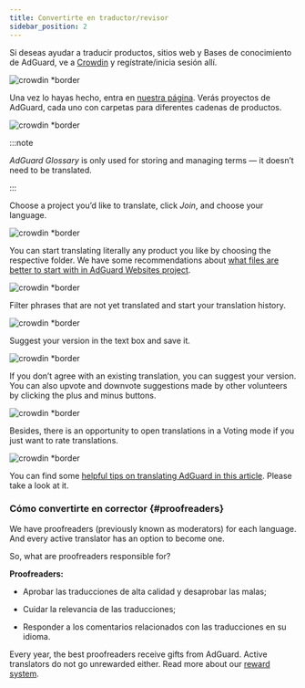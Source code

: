 ```yaml
---
title: Convertirte en traductor/revisor
sidebar_position: 2
---
```


Si deseas ayudar a traducir productos, sitios web y Bases de conocimiento de AdGuard, ve a [Crowdin](https://crowdin.com/) y regístrate/inicia sesión allí.

![crowdin *border](https://cdn.adtidy.org/public/Adguard/kb/en/ag-translations/main-screen.png)

Una vez lo hayas hecho, entra en [nuestra página](https://crowdin.com/profile/adguard/). Verás proyectos de AdGuard, cada uno con carpetas para diferentes cadenas de productos.

![crowdin *border](https://cdn.adtidy.org/content/kb/ad_blocker/miscellaneous/adguard_translations/adguard_page.png)

:::note

*AdGuard Glossary* is only used for storing and managing terms — it doesn’t need to be translated.

:::

Choose a project you’d like to translate, click *Join*, and choose your language.

![crowdin *border](https://cdn.adtidy.org/content/kb/ad_blocker/miscellaneous/adguard_translations/adguard_kb.png)

You can start translating literally any product you like by choosing the respective folder. We have some recommendations about [what files are better to start with in AdGuard Websites project](../translation-priority).

![crowdin *border](https://cdn.adtidy.org/public/Adguard/kb/en/ag-translations/folders.png)

Filter phrases that are not yet translated and start your translation history.

![crowdin *border](https://cdn.adtidy.org/public/Adguard/kb/en/ag-translations/filter.png)

Suggest your version in the text box and save it.

![crowdin *border](https://cdn.adtidy.org/public/Adguard/kb/en/ag-translations/text-box.png)

If you don’t agree with an existing translation, you can suggest your version. You can also upvote and downvote suggestions made by other volunteers by clicking the plus and minus buttons.

![crowdin *border](https://cdn.adtidy.org/public/Adguard/kb/en/ag-translations/vote.png)

Besides, there is an opportunity to open translations in a Voting mode if you just want to rate translations.

![crowdin *border](https://cdn.adtidy.org/public/Adguard/kb/en/ag-translations/mode.png)

You can find some [helpful tips on translating AdGuard in this article](../guidelines). Please take a look at it.

### Cómo convertirte en corrector {#proofreaders}

We have proofreaders (previously known as moderators) for each language. And every active translator has an option to become one.

So, what are proofreaders responsible for?

**Proofreaders:**

- Aprobar las traducciones de alta calidad y desaprobar las malas;

- Cuidar la relevancia de las traducciones;

- Responder a los comentarios relacionados con las traducciones en su idioma.

Every year, the best proofreaders receive gifts from AdGuard. Active translators do not go unrewarded either. Read more about our [reward system](../rewards).
